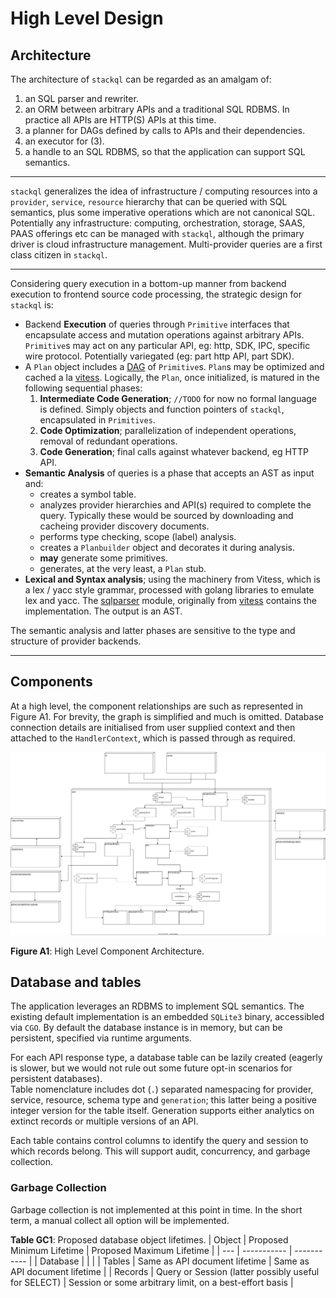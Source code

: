 
# High Level Design

## Architecture

The architecture of `stackql` can be regarded as an amalgam of:

1. an SQL parser and rewriter.
2. an ORM between arbitrary APIs and a traditional SQL RDBMS.  In practice all APIs are HTTP(S) APIs at this time.
3. a planner for DAGs defined by calls to APIs and their dependencies.
4. an executor for (3).
5. a handle to an SQL RDBMS, so that the application can support SQL semantics. 

---

`stackql` generalizes the idea of infrastructure / computing resources into a `provider`, `service`, `resource` hierarchy that can be queried with SQL semantics, plus some imperative operations which are not canonical SQL.  Potentially any infrastructure: computing, orchestration, storage, SAAS, PAAS offerings etc can be managed with `stackql`, although the primary driver is cloud infrastructure management.  Multi-provider queries are a first class citizen in `stackql`.

---

Considering query execution in a bottom-up manner from backend execution to frontend source code processing, the strategic design for `stackql` is:

  - Backend **Execution** of queries through `Primitive` interfaces that encapsulate access and mutation operations against arbitrary APIs.  `Primitive`s may act on any particular API, eg: http, SDK, IPC, specific wire protocol.  Potentially variegated (eg: part http API, part SDK).
  - A `Plan` object includes a [DAG](https://en.wikipedia.org/wiki/Directed_acyclic_graph) of `Primitive`s.  `Plan`s may be optimized and cached a la [vitess](https://github.com/vitessio/vitess).  Logically, the `Plan`, once initialized, is matured in the following sequential phases:
    1. **Intermediate Code Generation**; `//TODO` for now no formal language is defined.  Simply objects and function pointers of `stackql`, encapsulated in `Primitives`.
    2. **Code Optimization**; parallelization of independent operations, removal of redundant operations.
    3. **Code Generation**; final calls against whatever backend, eg HTTP API. 
  - **Semantic Analysis** of queries is a phase that accepts an AST as input and:
    - creates a symbol table.
    - analyzes provider hierarchies and API(s) required to complete the query.  Typically these would be sourced by downloading and cacheing provider discovery documents.
    - performs type checking, scope (label) analysis.
    - creates a `Planbuilder` object and decorates it during analysis.
    - **may** generate some primitives.
    - generates, at the very least, a `Plan` stub.
  - **Lexical and Syntax analysis**; using the machinery from Vitess, which is a lex / yacc style grammar, processed with golang libraries to emulate lex and yacc.  The [sqlparser](https://github.com/stackql/vitess/blob/feature/stackql-develop/go/vt/sqlparser) module, originally from [vitess](https://github.com/vitessio/vitess) contains the implementation.  The output is an AST.

The semantic analysis and latter phases are sensitive to the type and structure of provider backends.

---

## Components

At a high level, the component relationships are such as represented in Figure A1.
For brevity, the graph is simplified and much is omitted.
Database connection details are initialised from user supplied context and then attached to the `HandlerContext`, which is passed through as required.

![High Level Component Architecture](/docs/images/components-HLDD.drawio.svg)

**Figure A1**: High Level Component Architecture.

## Database and tables

The application leverages an RDBMS to implement SQL semantics.
The existing default implementation is an embedded `SQLite3` binary, accessibled via `CGO`.
By default the database instance is in memory, but can be persistent, specified via runtime arguments.

For each API response type, a database table can be lazily created (eagerly is slower, but we would not rule out some future opt-in scenarios for persistent databases).  
Table nomenclature includes dot (`.`) separated namespacing for provider, service, resource, schema type and `generation`; this latter being a positive integer version for the table itself.  Generation supports either analytics on extinct records or multiple versions of an API.

Each table contains control columns to identify the query and session to which records belong.
This will support audit, concurrency, and garbage collection.

### Garbage Collection

Garbage collection is not implemented at this point in time.
In the short term, a manual collect all option will be implemented.

**Table GC1**: Proposed database object lifetimes.
| Object | Proposed Minimum Lifetime | Proposed Maximum Lifetime |
| --- | ----------- | ----------- |
| Database |  |  |
| Tables | Same as API document lifetime | Same as API document lifetime |
| Records | Query or Session (latter possibly useful for SELECT) | Session or some arbitrary limit, on a best-effort basis |
